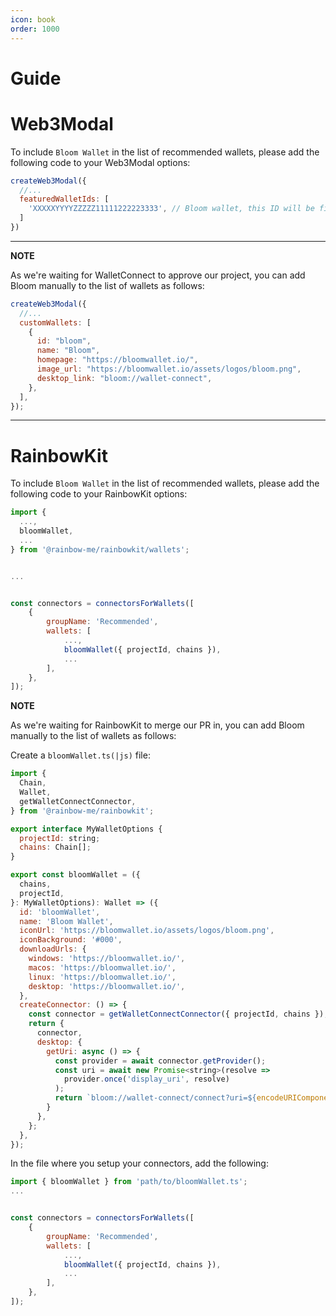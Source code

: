 ```yaml
---
icon: book
order: 1000
---
```


# Guide

# Web3Modal

To include `Bloom Wallet` in the list of recommended wallets, please add the following code to your Web3Modal options:

```javascript
createWeb3Modal({
  //...
  featuredWalletIds: [
    'XXXXXYYYYZZZZZ11111222223333', // Bloom wallet, this ID will be fixed once we're approved
  ]
})
```

---

**NOTE**

As we're waiting for WalletConnect to approve our project, you can add Bloom manually to the list of wallets as follows:

```javascript
createWeb3Modal({
  //...
  customWallets: [
    {
      id: "bloom",
      name: "Bloom",
      homepage: "https://bloomwallet.io/",
      image_url: "https://bloomwallet.io/assets/logos/bloom.png",
      desktop_link: "bloom://wallet-connect",
    },
  ],
});
```

---

# RainbowKit

To include `Bloom Wallet` in the list of recommended wallets, please add the following code to your RainbowKit options:

```javascript
import {
  ...,
  bloomWallet,
  ...
} from '@rainbow-me/rainbowkit/wallets';


...


const connectors = connectorsForWallets([
    {
        groupName: 'Recommended',
        wallets: [
            ...,
            bloomWallet({ projectId, chains }),
            ...
        ],
    },
]);
```

**NOTE**

As we're waiting for RainbowKit to merge our PR in, you can add Bloom manually to the list of wallets as follows:

Create a `bloomWallet.ts(|js)` file:

```javascript
import {
  Chain,
  Wallet,
  getWalletConnectConnector,
} from '@rainbow-me/rainbowkit';

export interface MyWalletOptions {
  projectId: string;
  chains: Chain[];
}

export const bloomWallet = ({
  chains,
  projectId,
}: MyWalletOptions): Wallet => ({
  id: 'bloomWallet',
  name: 'Bloom Wallet',
  iconUrl: 'https://bloomwallet.io/assets/logos/bloom.png',
  iconBackground: '#000',
  downloadUrls: {
    windows: 'https://bloomwallet.io/',
    macos: 'https://bloomwallet.io/',
    linux: 'https://bloomwallet.io/',
    desktop: 'https://bloomwallet.io/',
  },
  createConnector: () => {
    const connector = getWalletConnectConnector({ projectId, chains });
    return {
      connector,
      desktop: {
        getUri: async () => {
          const provider = await connector.getProvider();
          const uri = await new Promise<string>(resolve =>
            provider.once('display_uri', resolve)
          );
          return `bloom://wallet-connect/connect?uri=${encodeURIComponent(uri)}`;
        }
      },
    };
  },
});
```

In the file where you setup your connectors, add the following:


```javascript
import { bloomWallet } from 'path/to/bloomWallet.ts';
...


const connectors = connectorsForWallets([
    {
        groupName: 'Recommended',
        wallets: [
            ...,
            bloomWallet({ projectId, chains }),
            ...
        ],
    },
]);
```
